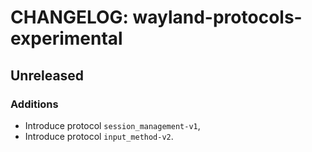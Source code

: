 # CHANGELOG: wayland-protocols-experimental

## Unreleased

### Additions

- Introduce protocol `session_management-v1`,
- Introduce protocol `input_method-v2`.

